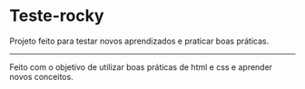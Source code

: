 # Teste-rocky

Projeto feito para testar novos aprendizados e praticar boas práticas.

---

Feito com o objetivo de utilizar boas práticas de html e css e aprender novos conceitos.
